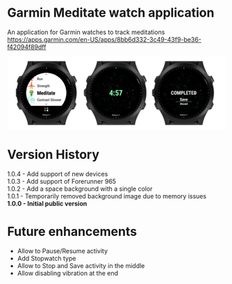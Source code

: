 # Garmin Meditate watch application

An application for Garmin watches to track meditations  
https://apps.garmin.com/en-US/apps/8bb6d332-3c49-43f9-be36-f42094f89dff

![Samples](screenshots/cover.png)

# Version History

1.0.4 - Add support of new devices  
1.0.3 - Add support of Forerunner 965  
1.0.2 - Add a space background with a single color  
1.0.1 - Temporarily removed background image due to memory issues  
**1.0.0 - Initial public version**

# Future enhancements

- Allow to Pause/Resume activity
- Add Stopwatch type
- Allow to Stop and Save activity in the middle
- Allow disabling vibration at the end
